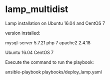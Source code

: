 # lamp_multidist
Lamp installation on Ubuntu 16.04 and CentOS 7
 
version installed:

mysql-server 5.7.21
php          7
apache2      2.4.18

Ubuntu      16.04
CentOS      7

Execute the command to run the playbook:

ansible-playbook playbooks/deploy_lamp.yaml
